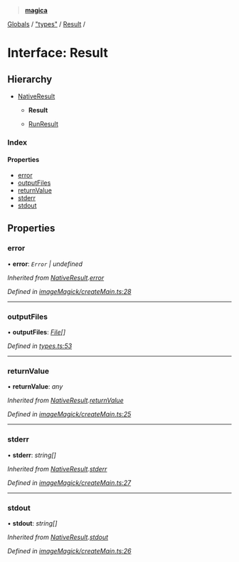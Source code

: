 > **[magica](../README.md)**

[Globals](../README.md) / ["types"](../modules/_types_.md) / [Result](_types_.result.md) /

# Interface: Result

## Hierarchy

* [NativeResult](_imagemagick_createmain_.nativeresult.md)

  * **Result**

  * [RunResult](_types_.runresult.md)

### Index

#### Properties

* [error](_types_.result.md#error)
* [outputFiles](_types_.result.md#outputfiles)
* [returnValue](_types_.result.md#returnvalue)
* [stderr](_types_.result.md#stderr)
* [stdout](_types_.result.md#stdout)

## Properties

###  error

• **error**: *`Error` | undefined*

*Inherited from [NativeResult](_imagemagick_createmain_.nativeresult.md).[error](_imagemagick_createmain_.nativeresult.md#error)*

*Defined in [imageMagick/createMain.ts:28](https://github.com/cancerberoSgx/magica/blob/825f829/src/imageMagick/createMain.ts#L28)*

___

###  outputFiles

• **outputFiles**: *[File](_types_.file.md)[]*

*Defined in [types.ts:53](https://github.com/cancerberoSgx/magica/blob/825f829/src/types.ts#L53)*

___

###  returnValue

• **returnValue**: *any*

*Inherited from [NativeResult](_imagemagick_createmain_.nativeresult.md).[returnValue](_imagemagick_createmain_.nativeresult.md#returnvalue)*

*Defined in [imageMagick/createMain.ts:25](https://github.com/cancerberoSgx/magica/blob/825f829/src/imageMagick/createMain.ts#L25)*

___

###  stderr

• **stderr**: *string[]*

*Inherited from [NativeResult](_imagemagick_createmain_.nativeresult.md).[stderr](_imagemagick_createmain_.nativeresult.md#stderr)*

*Defined in [imageMagick/createMain.ts:27](https://github.com/cancerberoSgx/magica/blob/825f829/src/imageMagick/createMain.ts#L27)*

___

###  stdout

• **stdout**: *string[]*

*Inherited from [NativeResult](_imagemagick_createmain_.nativeresult.md).[stdout](_imagemagick_createmain_.nativeresult.md#stdout)*

*Defined in [imageMagick/createMain.ts:26](https://github.com/cancerberoSgx/magica/blob/825f829/src/imageMagick/createMain.ts#L26)*